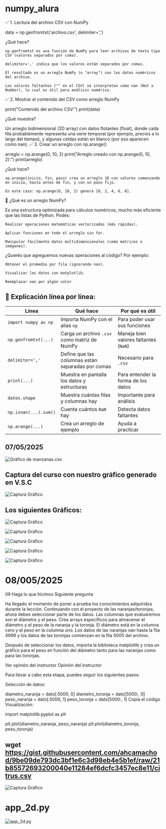 # numpy_alura
✅ 1. Lectura del archivo CSV con NumPy

data = np.genfromtxt('archivo.csv', delimiter=',')

¿Qué hace?

    np.genfromtxt es una función de NumPy para leer archivos de texto tipo CSV (valores separados por coma).

    delimiter=',' indica que los valores están separados por comas.

    El resultado es un arreglo NumPy (o "array") con los datos numéricos del archivo.

    Los valores faltantes ("" en el CSV) se interpretan como nan (Not a Number), lo cual es útil para análisis numérico.

✅ 2. Mostrar el contenido del CSV como arreglo NumPy

print("Contenido del archivo CSV:")
print(data)

¿Qué muestra?

Un arreglo bidimensional (2D array) con datos flotantes (float), donde cada fila probablemente representa una serie temporal (por ejemplo, precios a lo largo del tiempo), y algunas celdas están en blanco (por eso aparecen como nan).
✅ 3. Crear un arreglo con np.arange()

arreglo = np.arange(0, 10, 2)
print("Arreglo creado con np.arange(0, 10, 2):")
print(arreglo)

¿Qué hace?

    np.arange(inicio, fin, paso) crea un arreglo 1D con valores comenzando en inicio, hasta antes de fin, y con un paso fijo.

    En este caso: np.arange(0, 10, 2) genera [0, 2, 4, 6, 8].

📌 ¿Qué es un arreglo NumPy?

Es una estructura optimizada para cálculos numéricos, mucho más eficiente que las listas de Python. Podés:

    Realizar operaciones matemáticas vectorizadas (más rápidas).

    Aplicar funciones en todo el arreglo sin for.

    Manipular fácilmente datos multidimensionales (como matrices o imágenes).

¿Querés que agreguemos nuevas operaciones al código? Por ejemplo:

    Obtener el promedio por fila (ignorando nan).

    Visualizar los datos con matplotlib.

    Reemplazar nan por algún valor


## 📘 Explicación línea por línea:



| Línea                 | Qué hace                                          | Por qué es útil                       |
| --------------------- | ------------------------------------------------- | ------------------------------------- |
| `import numpy as np`  | Importa NumPy con el alias `np`                   | Para poder usar sus funciones         |
| `np.genfromtxt(...)`  | Carga un archivo `.csv` como matriz de NumPy      | Maneja bien valores faltantes (`NaN`) |
| `delimiter=','`       | Define que las columnas están separadas por comas | Necesario para `.csv`                 |
| `print(...)`          | Muestra en pantalla los datos y estructuras       | Para entender la forma de los datos   |
| `datos.shape`         | Muestra cuántas filas y columnas hay              | Importante para análisis              |
| `np.isnan(...).sum()` | Cuenta cuántos `NaN` hay                          | Detecta datos faltantes               |
| `np.arange(...)`      | Crea un arreglo de ejemplo                        | Ayuda a practicar                     |

## 07/05/2025
![Gráfico de manzanas.csv](assets/app_a.png)

## Captura del curso con nuestro gráfico generado en V.S.C

![Captura Gráfico](assets/app_b.png)

## Los siguientes Gráficos:

![Captura Gráfico](assets/app_b-1.png)

![Captura Gráfico](assets/app_b-2.png)

![Captura Gráfico](assets/app_b-3.png)

![Captura Gráfico](assets/app_b-4.png)

![Captura Gráfico](assets/github.png)

# 08/005/2025
09
Haga lo que hicimos
 Siguiente pregunta

Ha llegado el momento de poner a prueba los conocimientos adquiridos durante la lección. Continuando con el proyecto de las naranjas/toronjas, ahora debes seleccionar parte de los datos. Las columnas que evaluaremos son el diámetro y el peso. Crea arrays específicos para almacenar el diámetro y el peso de la naranja y la toronja. El diámetro está en la columna cero y el peso en la columna uno. Los datos de las naranjas van hasta la fila 4999 y los datos de las toronjas comienzan en la fila 5000 del archivo.

Después de seleccionar los datos, importa la biblioteca matplotlib y crea un gráfico para el peso en función del diámetro tanto para las naranjas como para las toronjas.

Ver opinión del instructor
Opinión del instructor

Para llevar a cabo esta etapa, puedes seguir los siguientes pasos:

Selección de datos:

diametro_naranja = dato[:5000, 0]
diametro_toronja = dato[5000:, 0]
peso_naranja = dato[:5000, 1]
peso_toronja = dato[5000:, 1]
Copia el código
Visualización:

import matplotlib.pyplot as plt

plt.plot(diametro_naranja, peso_naranja)
plt.plot(diametro_toronja, peso_toronja)

## wget https://gist.githubusercontent.com/ahcamachod/9be09de793dc3bf1e6c3d98eb4e5b1ef/raw/21b85572693200040e11284ef6dcfc3457ec8e11/citrus.csv

![Captura Gráfico](assets/citrus-1.png)

# app_2d.py
![app_2d.py](assets/citrus-2.png)